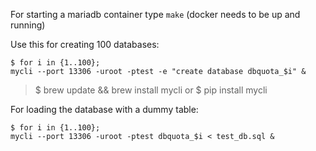 For starting a mariadb container type `make` (docker needs to be up and running)

Use this for creating 100 databases:

    $ for i in {1..100};
    mycli --port 13306 -uroot -ptest -e "create database dbquota_$i" &

> $ brew update && brew install mycli or  $ pip install mycli

For loading the database with a dummy table:

    $ for i in {1..100};
    mycli --port 13306 -uroot -ptest dbquota_$i < test_db.sql &
